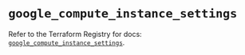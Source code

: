 # `google_compute_instance_settings`

Refer to the Terraform Registry for docs: [`google_compute_instance_settings`](https://registry.terraform.io/providers/hashicorp/google/6.43.0/docs/resources/compute_instance_settings).
